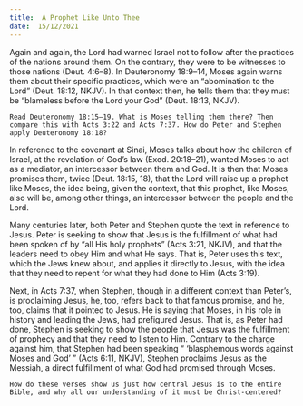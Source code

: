 ```yaml
---
title:  A Prophet Like Unto Thee
date:  15/12/2021
---
```


Again and again, the Lord had warned Israel not to follow after the practices of the nations around them. On the contrary, they were to be witnesses to those nations (Deut. 4:6–8). In Deuteronomy 18:9–14, Moses again warns them about their specific practices, which were an “abomination to the Lord” (Deut. 18:12, NKJV). In that context then, he tells them that they must be “blameless before the Lord your God” (Deut. 18:13, NKJV).

`Read Deuteronomy 18:15–19. What is Moses telling them there? Then compare this with Acts 3:22 and Acts 7:37. How do Peter and Stephen apply Deuteronomy 18:18?`

In reference to the covenant at Sinai, Moses talks about how the children of Israel, at the revelation of God’s law (Exod. 20:18–21), wanted Moses to act as a mediator, an intercessor between them and God. It is then that Moses promises them, twice (Deut. 18:15, 18), that the Lord will raise up a prophet like Moses, the idea being, given the context, that this prophet, like Moses, also will be, among other things, an intercessor between the people and the Lord.

Many centuries later, both Peter and Stephen quote the text in reference to Jesus. Peter is seeking to show that Jesus is the fulfillment of what had been spoken of by “all His holy prophets” (Acts 3:21, NKJV), and that the leaders need to obey Him and what He says. That is, Peter uses this text, which the Jews knew about, and applies it directly to Jesus, with the idea that they need to repent for what they had done to Him (Acts 3:19).

Next, in Acts 7:37, when Stephen, though in a different context than Peter’s, is proclaiming Jesus, he, too, refers back to that famous promise, and he, too, claims that it pointed to Jesus. He is saying that Moses, in his role in history and leading the Jews, had prefigured Jesus. That is, as Peter had done, Stephen is seeking to show the people that Jesus was the fulfillment of prophecy and that they need to listen to Him. Contrary to the charge against him, that Stephen had been speaking “ ‘blasphemous words against Moses and God’ ” (Acts 6:11, NKJV), Stephen proclaims Jesus as the Messiah, a direct fulfillment of what God had promised through Moses.

`How do these verses show us just how central Jesus is to the entire Bible, and why all our understanding of it must be Christ-centered?`